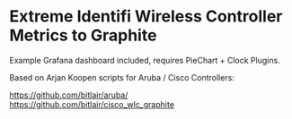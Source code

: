 # Extreme Identifi Wireless Controller Metrics to Graphite

Example Grafana dashboard included, requires PieChart + Clock Plugins.

Based on Arjan Koopen scripts for Aruba / Cisco Controllers:

https://github.com/bitlair/aruba/
https://github.com/bitlair/cisco_wlc_graphite